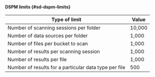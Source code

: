 #### DSPM limits {#sd-dspm-limits}

Type of limit | Value
--- | ---
Number of scanning sessions per folder | 10,000
Number of data sources per folder | 1,000
Number of files per bucket to scan | 1,000
Number of results per scanning session | 1,000
Number of results per file | 1,000
Number of results for a particular data type per file | 500